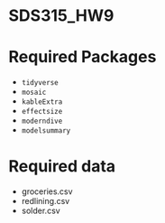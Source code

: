 # SDS315_HW9

# Required Packages
- `tidyverse`
- `mosaic`
- `kableExtra`
- `effectsize`
- `moderndive`
- `modelsummary`

# Required data
- groceries.csv
- redlining.csv
- solder.csv
